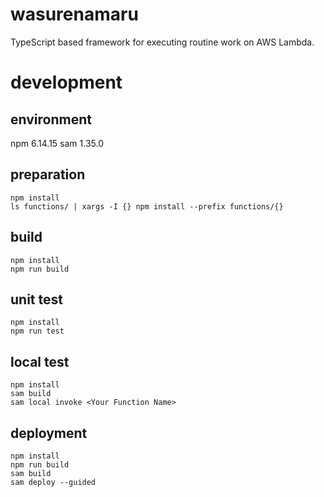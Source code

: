 # wasurenamaru

TypeScript based framework for executing routine work on AWS Lambda.

# development

## environment

npm 6.14.15
sam 1.35.0

## preparation

```:sh
npm install
ls functions/ | xargs -I {} npm install --prefix functions/{}
```

## build

```:sh
npm install
npm run build
```

## unit test

```:sh
npm install
npm run test
```

## local test

```:sh
npm install
sam build
sam local invoke <Your Function Name>
```

## deployment

```:sh
npm install
npm run build
sam build
sam deploy --guided
```

